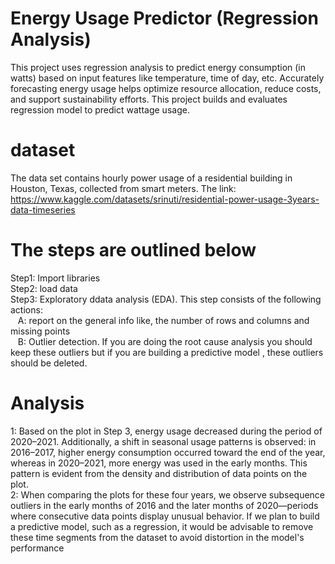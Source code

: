 # Energy Usage Predictor (Regression Analysis)
This project uses regression analysis to predict energy consumption (in watts) based on input features like temperature, time of day, etc.
Accurately forecasting energy usage helps optimize resource allocation, reduce costs, and support sustainability efforts. This project builds and evaluates regression model to predict wattage usage.

# dataset
The data set contains hourly power usage of a residential building in Houston, Texas, collected from smart meters.
The link: https://www.kaggle.com/datasets/srinuti/residential-power-usage-3years-data-timeseries

# The steps are outlined below
Step1: Import libraries<br>
Step2: load data<br>
Step3: Exploratory ddata analysis (EDA). This step consists of the following actions:<br>
       &nbsp;&nbsp;&nbsp;A: report on the general info like, the number of rows and columns and missing points<br>
       &nbsp;&nbsp;&nbsp;B: Outlier detection. If you are doing the root cause analysis you should keep these outliers but if you are building a predictive model , these outliers should be deleted.<br>




# Analysis
1: Based on the plot in Step 3, energy usage decreased during the period of 2020–2021. Additionally, a shift in seasonal usage patterns is observed: in 2016–2017, higher energy consumption occurred toward the end of the year, whereas in 2020–2021, more energy was used in the early months. This pattern is evident from the density and distribution of data points on the plot.<br>
2: When comparing the plots for these four years, we observe subsequence outliers in the early months of 2016 and the later months of 2020—periods where consecutive data points display unusual behavior. If we plan to build a predictive model, such as a regression, it would be advisable to remove these time segments from the dataset to avoid distortion in the model's performance

